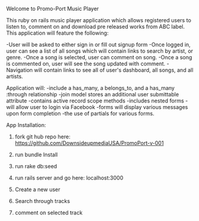 Welcome to Promo-Port Music Player 

This ruby on rails music player application which allows
registered users to listen to, comment on and download pre released works from ABC label. This application will feature the following:

-User will be asked to either sign in or fill out signup form
-Once logged in, user can see a list of all songs which will contain links to search by artist, or genre.
-Once a song is selected, user can comment on song.
-Once a song is commented on, user will see the song updated
with comment.
-Navigation will contain links to see all of user's dashboard, all songs, and all artists.

Application will:
-include a has_many, a belongs_to, and a has_many :through relationship
-join model stores an additional user submittable attribute
-contains active record scope methods
-includes nested forms
-will allow user to login via Facebook
-forms will display various messages upon form completion
-the use of partials for various forms.

App Installation:
1. fork git hub repo here: https://github.com/DownsideupmediaUSA/PromoPort-v-001
2. run bundle Install
3. run rake db:seed
4. run rails server and go here: localhost:3000

  1. Create a new user
  2. Search through tracks
  3. comment on selected track
